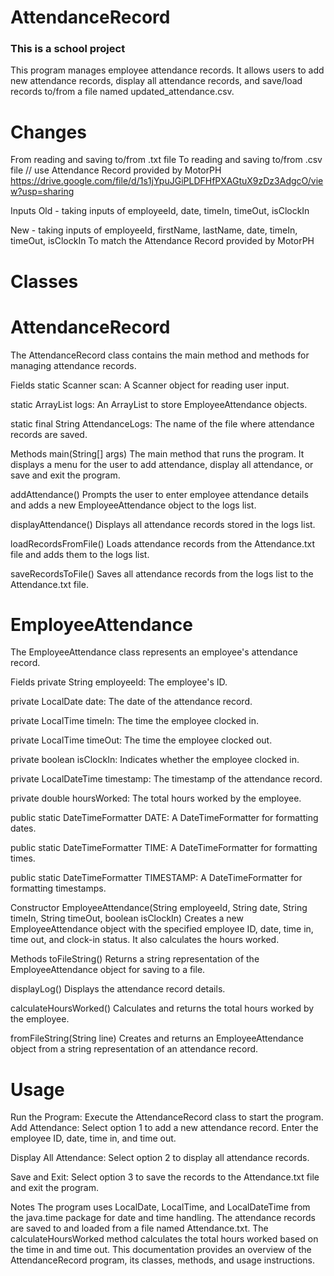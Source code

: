 # AttendanceRecord
### This is a school project
This program manages employee attendance records. It allows users to add new attendance records, display all attendance records, and save/load records to/from a file named updated_attendance.csv.

# Changes
From reading and saving to/from .txt file
To reading and saving to/from .csv file // use Attendance Record provided by MotorPH
https://drive.google.com/file/d/1s1jYpuJGiPLDFHfPXAGtuX9zDz3AdgcO/view?usp=sharing 

Inputs
Old - taking inputs of employeeId, date, timeIn, timeOut, isClockIn

New - taking inputs of employeeId, firstName, lastName, date, timeIn, timeOut, isClockIn
To match the Attendance Record provided by MotorPH

# Classes
# AttendanceRecord
The AttendanceRecord class contains the main method and methods for managing attendance records.

Fields
static Scanner scan: A Scanner object for reading user input.	

static ArrayList<EmployeeAttendance> logs: An ArrayList to store EmployeeAttendance objects.  

static final String AttendanceLogs: The name of the file where attendance records are saved.


Methods
main(String[] args)
The main method that runs the program. It displays a menu for the user to add attendance, display all attendance, or save and exit the program.

addAttendance()
Prompts the user to enter employee attendance details and adds a new EmployeeAttendance object to the logs list.

displayAttendance()
Displays all attendance records stored in the logs list.

loadRecordsFromFile()
Loads attendance records from the Attendance.txt file and adds them to the logs list.

saveRecordsToFile()
Saves all attendance records from the logs list to the Attendance.txt file.

# EmployeeAttendance
The EmployeeAttendance class represents an employee's attendance record.

Fields
private String employeeId: The employee's ID.

private LocalDate date: The date of the attendance record.

private LocalTime timeIn: The time the employee clocked in.

private LocalTime timeOut: The time the employee clocked out.

private boolean isClockIn: Indicates whether the employee clocked in.

private LocalDateTime timestamp: The timestamp of the attendance record.

private double hoursWorked: The total hours worked by the employee.

public static DateTimeFormatter DATE: A DateTimeFormatter for formatting dates.

public static DateTimeFormatter TIME: A DateTimeFormatter for formatting times.

public static DateTimeFormatter TIMESTAMP: A DateTimeFormatter for formatting timestamps.

Constructor
EmployeeAttendance(String employeeId, String date, String timeIn, String timeOut, boolean isClockIn)
Creates a new EmployeeAttendance object with the specified employee ID, date, time in, time out, and clock-in status. It also calculates the hours worked.

Methods
toFileString()
Returns a string representation of the EmployeeAttendance object for saving to a file.

displayLog()
Displays the attendance record details.

calculateHoursWorked()
Calculates and returns the total hours worked by the employee.

fromFileString(String line)
Creates and returns an EmployeeAttendance object from a string representation of an attendance record.

# Usage
Run the Program: Execute the AttendanceRecord class to start the program.
Add Attendance: Select option 1 to add a new attendance record. Enter the employee ID, date, time in, and time out.

Display All Attendance: Select option 2 to display all attendance records.

Save and Exit: Select option 3 to save the records to the Attendance.txt file and exit the program.

Notes
The program uses LocalDate, LocalTime, and LocalDateTime from the java.time package for date and time handling.
The attendance records are saved to and loaded from a file named Attendance.txt.
The calculateHoursWorked method calculates the total hours worked based on the time in and time out.
This documentation provides an overview of the AttendanceRecord program, its classes, methods, and usage instructions.

